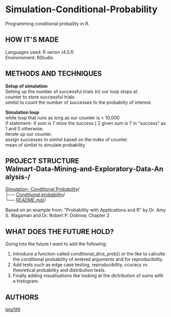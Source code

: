# Simulation-Conditional-Probability

Programming conditional probaility in R.   

## HOW IT'S MADE 
Languages used: R verion (4.5.1)    
Environement: RStudio

## METHODS AND TECHNIQUES  
**Setup of simulation**   
Setting up the number of successful trials (n) our loop stops at.  
counter to store successful trials   
simlist to count the number of successes fo the probabilty of interest. 

**Simulation loop**  
while loop that runs  as long as our counter is < 10,000  
if statement- if sum is 7 store  the success ( 2 given sum is 7 in "success" as 1 and 0 otherwise.   
iterate up our counter.     
assign successes to simlist based on the index of counter.   
mean of simlist to simulate probability 

## PROJECT STRUCTURE Walmart‑Data‑Mining‑and‑Exploratory‑Data‑Analysis‐/     
[Simulation- Conditional Probability](https://github.com/leta199/Simulation-Conditional-Probability)/  
├── [Conditional probability](https://github.com/leta199/Simulation-Conditional-Probability/blob/main/Conditional%20probability.r)/    
└── [README.md/](https://github.com/leta199/Simulation-Conditional-Probability/blob/main/README.md)/  

Based on an example from:
"Probability with Applications and R" by Dr. Amy S. Wagaman and Dr. Robert P. Dobrow, Chapter 2

## WHAT DOES THE FUTURE HOLD?  
 Going into the future I want to add the following:  
 1) Introduce a function called conditional_dice_prob() or the like to calculte the conditional probability of entered arguments and for reproducibility.  
 2) Add tests such as edge case testing, reproducibility, ccuracy vs theoretical probability and distribution tests.
 3) Finally adding visualisations like looking at the dictribution of sums with a histogram. 

## AUTHORS   
[leta199](https://github.com/leta199)  


